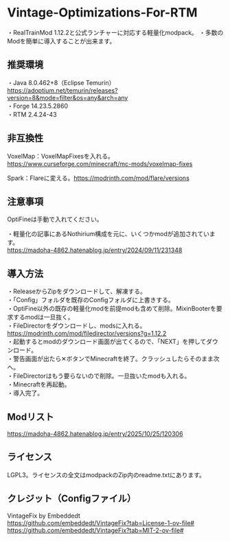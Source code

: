 # Vintage-Optimizations-For-RTM
・RealTrainMod 1.12.2と公式ランチャーに対応する軽量化modpack。
・多数のModを簡単に導入することが出来ます。
## 推奨環境
・Java 8.0.462+8（Eclipse Temurin）https://adoptium.net/temurin/releases?version=8&mode=filter&os=any&arch=any  
・Forge 14.23.5.2860  
・RTM 2.4.24-43
## 非互換性
VoxelMap：VoxelMapFixesを入れる。https://www.curseforge.com/minecraft/mc-mods/voxelmap-fixes  

Spark：Flareに変える。https://modrinth.com/mod/flare/versions  
## 注意事項
OptiFineは手動で入れてください。

・軽量化の記事にあるNothirium構成を元に、いくつかmodが追加されています。  
https://madoha-4862.hatenablog.jp/entry/2024/09/11/231348  
## 導入方法
・ReleaseからZipをダウンロードして、解凍する。  
・「Config」フォルダを既存のConfigフォルダに上書きする。  
・OptiFine以外の既存の軽量化modを前提modも含めて削除。MixinBooterを要求するmodは一旦抜く。  
・FileDirectorをダウンロードし、modsに入れる。  
https://modrinth.com/mod/filedirector/versions?g=1.12.2  
・起動するとmodのダウンロード画面が出てくるので、「NEXT」を押してダウンロード。  
・警告画面が出たら✕ボタンでMinecraftを終了。クラッシュしたらそのまま次へ。  
・FileDirectorはもう要らないので削除。一旦抜いたmodも入れる。  
・Minecraftを再起動。  
・導入完了。  
## Modリスト
https://madoha-4862.hatenablog.jp/entry/2025/10/25/120306
## ライセンス
LGPL3。ライセンスの全文はmodpackのZip内のreadme.txtにあります。
## クレジット（Configファイル）
VintageFix by Embeddedt  
https://github.com/embeddedt/VintageFix?tab=License-1-ov-file#  
https://github.com/embeddedt/VintageFix?tab=MIT-2-ov-file#  
